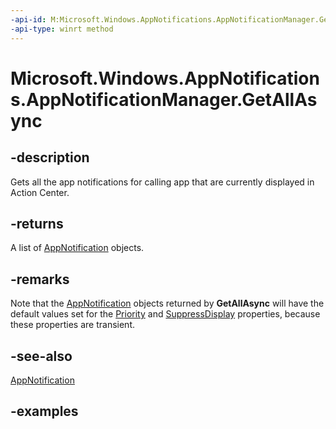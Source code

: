 ```yaml
---
-api-id: M:Microsoft.Windows.AppNotifications.AppNotificationManager.GetAllAsync
-api-type: winrt method
---
```


# Microsoft.Windows.AppNotifications.AppNotificationManager.GetAllAsync

<!--
public Windows.Foundation.IAsyncOperation<System.Collections.Generic.IList<Microsoft.Windows.AppNotifications.AppNotification>> GetAllAsync ();
-->


## -description

Gets all the app notifications for calling app that are currently displayed in Action Center.

## -returns

A list of [AppNotification](xref:Microsoft.Windows.AppNotifications.AppNotification) objects.

## -remarks

Note that the [AppNotification](xref:Microsoft.Windows.AppNotifications.AppNotification) objects returned by **GetAllAsync** will have the default values set for the [Priority](xref:Microsoft.Windows.AppNotifications.AppNotificationPriority) and [SuppressDisplay](xref:Microsoft.Windows.AppNotifications.AppNotification.SuppressDisplay) properties, because these properties are transient.

## -see-also

[AppNotification](xref:Microsoft.Windows.AppNotifications.AppNotification)

## -examples


